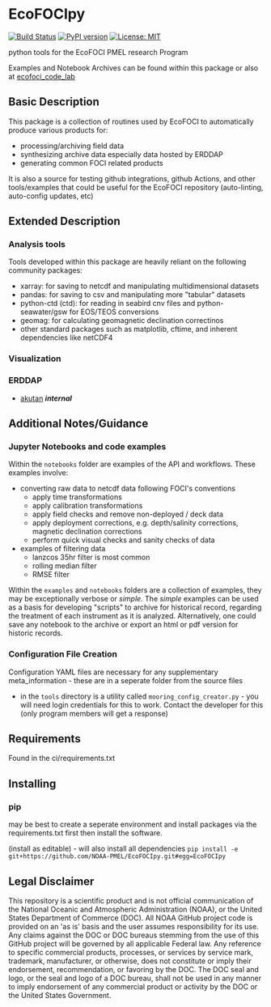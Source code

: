 # EcoFOCIpy

[![Build Status](https://github.com/NOAA-PMEL/EcoFOCIpy/actions/workflows/ci.yml/badge.svg)](https://github.com/NOAA-PMEL/EcoFOCIpy/actions)
[![PyPI version](https://badge.fury.io/py/EcoFOCIpy.svg)](https://badge.fury.io/py/EcoFOCIpy)
[![License: MIT](https://img.shields.io/badge/License-MIT-yellow.svg)](LICENSE)

python tools for the EcoFOCI PMEL research Program

Examples and Notebook Archives can be found within this package or also at [ecofoci_code_lab](https://noaa-pmel.github.io/ecofoci_code_lab/content/code_gallery/EcoFOCIpy.html)

## Basic Description

This package is a collection of routines used by EcoFOCI to automatically produce various products for:

* processing/archiving field data
* synthesizing archive data especially data hosted by ERDDAP
* generating common FOCI related products

It is also a source for testing github integrations, github Actions, and other tools/examples that could be useful for the EcoFOCI repository (auto-linting, auto-config updates, etc)

## Extended Description

### Analysis tools

Tools developed within this package are heavily reliant on the following community packages:
- xarray: for saving to netcdf and manipulating multidimensional datasets
- pandas: for saving to csv and manipulating more "tabular" datasets
- python-ctd (ctd): for reading in seabird cnv files and python-seawater/gsw for EOS/TEOS conversions
- geomag: for calculating geomagnetic declination correctinos
- other standard packages such as matplotlib, cftime, and inherent dependencies like netCDF4

### Visualization

### ERDDAP

* [akutan](http://ecofoci-field.pmel.noaa.gov:8080/erddap/index.html) ***internal***

## Additional Notes/Guidance

### Jupyter Notebooks and code examples

Within the `notebooks` folder are examples of the API and workflows.  These examples involve:

- converting raw data to netcdf data following FOCI's conventions
  + apply time transformations
  + apply calibration transformations
  + apply field checks and remove non-deployed / deck data
  + apply deployment corrections, e.g. depth/salinity corrections, magnetic declination corrections
  + perform quick visual checks and sanity checks of data
- examples of filtering data
  + lanzcos 35hr filter is most common
  + rolling median filter
  + RMSE filter

Within the `examples` and `notebooks` folders are a collection of examples, they may be exceptionally verbose or *simple*.  The *simple* examples can be used as a basis for developing "scripts" to archive for historical record, regarding the treatment of each instrument as it is analyzed.  Alternatively, one could save any notebook to the archive or export an html or pdf version for historic records.

### Configuration File Creation

Configuration YAML files are necessary for any supplementary meta_information - these are in a seperate folder from the source files

* in the `tools` directory is a utility called `mooring_config_creator.py` - you will need login credentials for this to work.  Contact the developer for this (only program members will get a response)

## Requirements

Found in the ci/requirements.txt

## Installing

### pip

may be best to create a seperate environment and install packages via the requirements.txt first then install the software.

(install as editable) - will also install all dependencies
`pip install -e git+https://github.com/NOAA-PMEL/EcoFOCIpy.git#egg=EcoFOCIpy`

## Legal Disclaimer

This repository is a scientific product and is not official communication of the National Oceanic and Atmospheric Administration (NOAA), or the United States Department of Commerce (DOC).
All NOAA GitHub project code is provided on an 'as is' basis and the user assumes responsibility for its use.
Any claims against the DOC or DOC bureaus stemming from the use of this GitHub project will be governed by all applicable Federal law.
Any reference to specific commercial products, processes, or services by service mark, trademark, manufacturer, or otherwise, does not constitute or imply their endorsement, recommendation, or favoring by the DOC.
The DOC seal and logo, or the seal and logo of a DOC bureau, shall not be used in any manner to imply endorsement of any commercial product or activity by the DOC or the United States Government.
